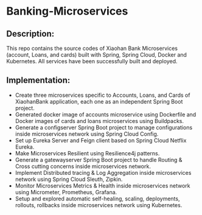# Banking-Microservices

## Description:
This repo contains the source codes of Xiaohan Bank Microservices (account, Loans, and cards) built with Spring, Spring Cloud, Docker and Kubernetes. All services have been successfully built and deployed. 

## Implementation:
* Create three microservices specific to Accounts, Loans, and Cards of XiaohanBank application, each one as an independent Spring Boot project.
* Generated docker image of accounts microservice using Dockerfile and Docker images of cards and loans microservices using Buildpacks.
* Generate a configserver Spring Boot project to manage configurations inside microservices network using Spring Cloud Config.
* Set up Eureka Server and Feign client based on Spring Cloud Netflix Eureka.
* Make Microservices Resilient using Resilience4j patterns.
* Generate a gatewayserver Spring Boot project to handle Routing & Cross cutting concerns inside microservices network.
* Implement Distributed tracing & Log Aggregation inside microservices network using Spring Cloud Sleuth, Zipkin.
* Monitor Microservices Metrics & Health inside microservices network using Micrometer, Prometheus, Grafana.
* Setup and explored automatic self-healing, scaling, deployments, rollouts, rollbacks inside microservices network using Kubernetes.
